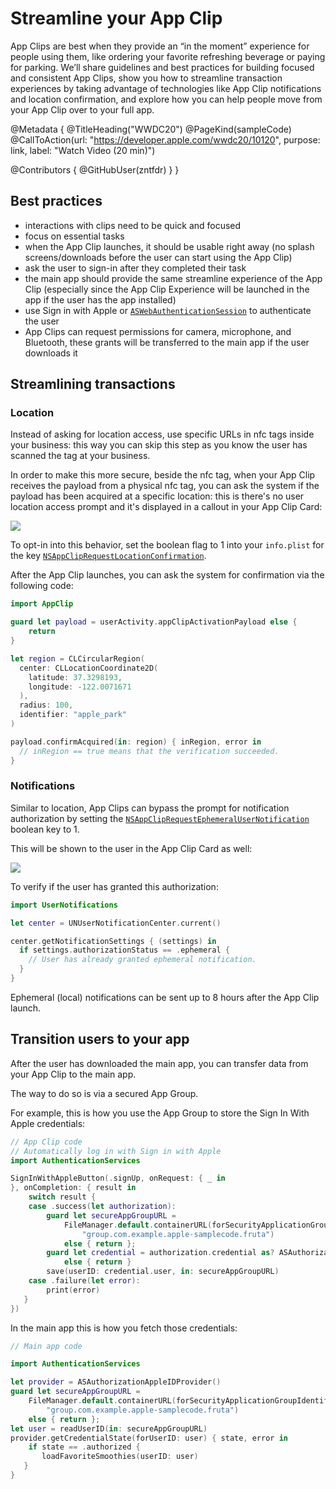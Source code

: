 # Streamline your App Clip

App Clips are best when they provide an “in the moment” experience for people using them, like ordering your favorite refreshing beverage or paying for parking. We’ll share guidelines and best practices for building focused and consistent App Clips, show you how to streamline transaction experiences by taking advantage of technologies like App Clip notifications and location confirmation, and explore how you can help people move from your App Clip over to your full app. 

@Metadata {
   @TitleHeading("WWDC20")
   @PageKind(sampleCode)
   @CallToAction(url: "https://developer.apple.com/wwdc20/10120", purpose: link, label: "Watch Video (20 min)")

   @Contributors {
      @GitHubUser(zntfdr)
   }
}



## Best practices

- interactions with clips need to be quick and focused
- focus on essential tasks
- when the App Clip launches, it should be usable right away (no splash screens/downloads before the user can start using the App Clip)
- ask the user to sign-in after they completed their task
- the main app should provide the same streamline experience of the App Clip (especially since the App Clip Experience will be launched in the app if the user has the app installed)
- use Sign in with Apple or [`ASWebAuthenticationSession`][ASWebAuthenticationSession] to authenticate the user
- App Clips can request permissions for camera, microphone, and Bluetooth, these grants will be transferred to the main app if the user downloads it

## Streamlining transactions

### Location

Instead of asking for location access, use specific URLs in nfc tags inside your business: this way you can skip this step as you know the user has scanned the tag at your business.

In order to make this more secure, beside the nfc tag, when your App Clip receives the payload from a physical nfc tag, you can ask the system if the payload has been acquired at a specific location: this is there's no user location access prompt  and it's displayed in a callout in your App Clip Card:

![][locationCardImage]

To opt-in into this behavior, set the boolean flag to 1 into your `info.plist` for the key [`NSAppClipRequestLocationConfirmation`][NSAppClipRequestLocationConfirmation].

After the App Clip launches, you can ask the system for confirmation via the following code:

```swift
import AppClip

guard let payload = userActivity.appClipActivationPayload else {
    return
}

let region = CLCircularRegion(
  center: CLLocationCoordinate2D(
    latitude: 37.3298193,        
    longitude: -122.0071671
  ), 
  radius: 100, 
  identifier: "apple_park"
)

payload.confirmAcquired(in: region) { inRegion, error in
  // inRegion == true means that the verification succeeded.
}
```

### Notifications

Similar to location, App Clips can bypass the prompt for notification authorization by setting the [`NSAppClipRequestEphemeralUserNotification`][NSAppClipRequestEphemeralUserNotification] boolean key to 1.

This will be shown to the user in the App Clip Card as well:

![][notifiCardImage]

To verify if the user has granted this authorization:

```swift
import UserNotifications

let center = UNUserNotificationCenter.current()

center.getNotificationSettings { (settings) in
  if settings.authorizationStatus == .ephemeral {
    // User has already granted ephemeral notification.
  }
}
```

Ephemeral (local) notifications can be sent up to 8 hours after the App Clip launch.

## Transition users to your app

After the user has downloaded the main app, you can transfer data from your App Clip to the main app.

The way to do so is via a secured App Group.

For example, this is how you use the App Group to store the Sign In With Apple credentials:

```swift
// App Clip code
// Automatically log in with Sign in with Apple
import AuthenticationServices

SignInWithAppleButton(.signUp, onRequest: { _ in
}, onCompletion: { result in
    switch result {
    case .success(let authorization):
        guard let secureAppGroupURL = 
            FileManager.default.containerURL(forSecurityApplicationGroupIdentifier:
                "group.com.example.apple-samplecode.fruta")
            else { return };
        guard let credential = authorization.credential as? ASAuthorizationAppleIDCredential 
            else { return }
        save(userID: credential.user, in: secureAppGroupURL)
    case .failure(let error):
        print(error)
   }
})
```

In the main app this is how you fetch those credentials:

```swift
// Main app code

import AuthenticationServices

let provider = ASAuthorizationAppleIDProvider()
guard let secureAppGroupURL =
    FileManager.default.containerURL(forSecurityApplicationGroupIdentifier:   
        "group.com.example.apple-samplecode.fruta")
    else { return };
let user = readUserID(in: secureAppGroupURL)
provider.getCredentialState(forUserID: user) { state, error in
    if state == .authorized {
       loadFavoriteSmoothies(userID: user)
   }
}
```

[ASWebAuthenticationSession]: https://developer.apple.com/documentation/authenticationservices/aswebauthenticationsession
[NSAppClipRequestLocationConfirmation]: https://developer.apple.com/documentation/bundleresources/information_property_list/nsappclip/nsappcliprequestlocationconfirmation
[NSAppClipRequestEphemeralUserNotification]: https://developer.apple.com/documentation/bundleresources/information_property_list/nsappclip/nsappcliprequestephemeralusernotification

[locationCardImage]: locationCard.png
[notifiCardImage]: notifiCard.png